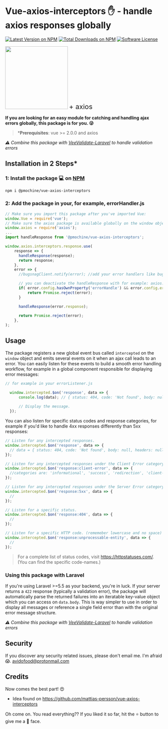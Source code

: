 # Vue-axios-interceptors ✋ - handle axios responses globally
[![Latest Version on NPM](https://img.shields.io/npm/v/%40pmochine%2Fvue-axios-interceptors.svg?style=flat-square)](https://npmjs.com/package/%40pmochine%2Fvue-axios-interceptors)
[![Total Downloads on NPM](https://img.shields.io/npm/dt/%40pmochine%2Fvue-axios-interceptors.svg)](https://www.npmjs.com/package/%40pmochine%2Fvue-axios-interceptors)
[![Software License](https://img.shields.io/badge/license-MIT-brightgreen.svg?style=flat-square)](LICENSE.md)

<p float="left">
  <img src="https://vuejs.org/images/logo.png" width="200" />
  <span style="font-size:22px">+ axios</span> 
</p>

**If you are looking for an easy module for catching and handling ajax errors globally, this package is for you. 😜**

>***Prerequisites**:  vue >= 2.0.0 and axios

*⚠️ Combine this package with [VeeValidate-Laravel](https://github.com/pmochine/vee-validate-laravel) to handle validation errors*


## Installation in 2 Steps*

### 1: Install the package 💻 on [NPM](https://www.npmjs.com/package/@pmochine/vue-axios-interceptors)
```bash
npm i @pmochine/vue-axios-interceptors
```
### 2: Add the package in your, for example, errorHandler.js

```javascript
// Make sure you import this package after you've imported Vue:
window.Vue = require('vue');
// Make sure the axios package is available globally on the window object:
window.axios = require('axios');
...
import handleResponse from '@pmochine/vue-axios-interceptors';

window.axios.interceptors.response.use(
    response => {
      handleResponse(response);
      return response;
    },
    error => {
      //bugsnagClient.notify(error); //add your error handlers like bugsnag etc.

      // you can deactivate the handleResponse with for example: axios.get('/user/1', {errorHandle: false})
      if( error.config.hasOwnProperty('errorHandle') && error.config.errorHandle === false ) {
          return Promise.reject(error);
      }

      handleResponse(error.response);
      
      return Promise.reject(error);
    },
);
```


## Usage
The package registers a new global event bus called `intercepted` on the `window` object and emits several events on it when an ajax call leads to an error. You can easily listen for these events to build a smooth error handling workflow, for example in a global component responsible for displaying error messages:

```javascript
// for example in your errorListener.js

  window.intercepted.$on('response', data => {
      console.log(data); // { status: 404, code: 'Not found', body: null, headers: null }
        
      // Display the message.
  });
```

You can also listen for specific status codes and response categories, for example if you'd like to handle 4xx responses differently than 5xx responses:
```javascript
// Listen for any intercepted responses.
window.intercepted.$on('response', data => {
  // data = { status: 404, code: 'Not found', body: null, headers: null }
});

// Listen for any intercepted responses under the Client Error category (4xx).
window.intercepted.$on('response:client-error', data => {
  //categories are: 'informational', 'success', 'redirection', 'client-error', 'server-error'
});

// Listen for any intercepted responses under the Server Error category (5xx).
window.intercepted.$on('response:5xx', data => {
  // 
});

// Listen for a specific status.
window.intercepted.$on('response:404', data => {
  // 
});

// Listen for a specific HTTP code. (rememeber lowercase and no space)
window.intercepted.$on('response:unprocessable-entity', data => {
  // 
});
```

> For a complete list of status codes, visit https://httpstatuses.com/. (You can find the specific code-names.)

### Using this package with Laravel
If you're using Laravel >=5.5 as your backend, you're in luck. If your server returns a `422` response (typically a validation error), the package will automatically parse the returned failures into an iteratable key-value object which you can access on `data.body`. This is way simpler to use in order to display all messages or reference a single field error than with the original error message structure.

*⚠️ Combine this package with [VeeValidate-Laravel](https://github.com/pmochine/vee-validate-laravel) to handle validation errors*


## Security

If you discover any security related issues, please don't email me. I'm afraid 😱. avidofood@protonmail.com

## Credits

Now comes the best part! 😍

 - Idea found on https://github.com/mattias-persson/vue-axios-interceptors

Oh come on. You read everything?? If you liked it so far, hit the ⭐️ button to give me a 🤩 face. 